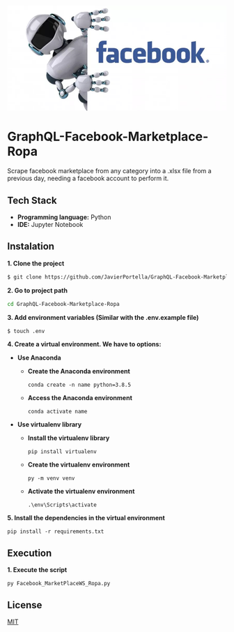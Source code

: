 ![Logo](logo.jpeg)

# GraphQL-Facebook-Marketplace-Ropa

Scrape facebook marketplace from any category into a .xlsx file from a previous day, needing a facebook account to perform it.

## Tech Stack

* **Programming language:** Python
* **IDE:** Jupyter Notebook

## Instalation

**1. Clone the project**
```bash 
$ git clone https://github.com/JavierPortella/GraphQL-Facebook-Marketplace-Ropa.git
```

**2. Go to project path**

```bash
cd GraphQL-Facebook-Marketplace-Ropa
```

**3. Add environment variables (Similar with the .env.example file)**
```bash
$ touch .env
```

**4. Create a virtual environment. We have to options:**

* **Use Anaconda**
    
    - **Create the Anaconda environment**
        ```shell
        conda create -n name python=3.8.5
        ```

    - **Access the Anaconda environment**
        ```shell
        conda activate name
        ```

* **Use virtualenv library**
    - **Install the virtualenv library**
        ```shell
        pip install virtualenv
        ```
    
    - **Create the virtualenv environment**
        ```shell
        py -m venv venv
        ```

    - **Activate the virtualenv environment**
        ```shell
        .\env\Scripts\activate
        ```

**5. Install the dependencies in the virtual environment**
```shell
pip install -r requirements.txt
```

## Execution

**1. Execute the script**
```shell
py Facebook_MarketPlaceWS_Ropa.py
```

## License

[MIT](https://choosealicense.com/licenses/mit/)